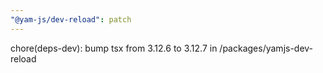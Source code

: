 ```yaml
---
"@yam-js/dev-reload": patch
---
```


chore(deps-dev): bump tsx from 3.12.6 to 3.12.7 in /packages/yamjs-dev-reload
